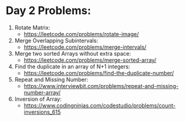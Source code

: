 # Day 2 Problems:

1. Rotate Matrix:
   - https://leetcode.com/problems/rotate-image/
2. Merge Overlapping Subintervals:
   - https://leetcode.com/problems/merge-intervals/
3. Merge two sorted Arrays without extra space:
   - https://leetcode.com/problems/merge-sorted-array/
4. Find the duplicate in an array of N+1 integers:
   - https://leetcode.com/problems/find-the-duplicate-number/
5. Repeat and Missing Number:
   - https://www.interviewbit.com/problems/repeat-and-missing-number-array/
6. Inversion of Array:
   - https://www.codingninjas.com/codestudio/problems/count-inversions_615